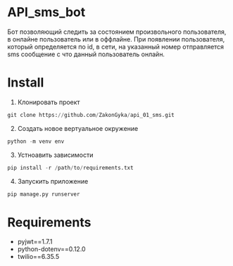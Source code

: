 # API_sms_bot
Бот позволяющий следить за состоянием произвольного пользователя, в онлайне пользователь или в оффлайне. При появлении пользователя, который определяется по id, в сети, на указанный номер отправляется sms сообщение с что данный пользователь онлайн.
# Install
1. Клонировать проект
```Python
git clone https://github.com/ZakonGyka/api_01_sms.git
```
2. Создать новое вертуальное окружение
```Python
python -m venv env
```
3. Устноавить зависимости
```Python
pip install -r /path/to/requirements.txt
```
4. Запускить приложение
```Python
pip manage.py runserver
```
# Requirements
+ pyjwt==1.7.1
+ python-dotenv==0.12.0
+ twilio==6.35.5
